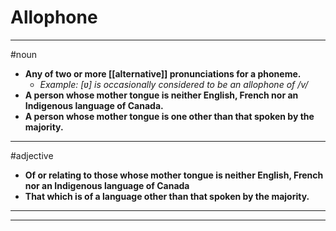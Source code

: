 # Allophone
---
#noun
- **Any of two or more [[alternative]] pronunciations for a phoneme.**
	- _Example: [ʋ] is occasionally considered to be an allophone of /v/_
- **A person whose mother tongue is neither English, French nor an Indigenous language of Canada.**
- **A person whose mother tongue is one other than that spoken by the majority.**
---
#adjective
- **Of or relating to those whose mother tongue is neither English, French nor an Indigenous language of Canada**
- **That which is of a language other than that spoken by the majority.**
---
---
